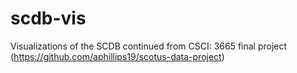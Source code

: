 # scdb-vis
Visualizations of the SCDB continued from CSCI: 3665 final project (https://github.com/aphillips19/scotus-data-project)
